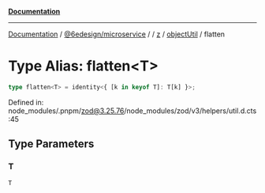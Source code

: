 [**Documentation**](../../../../../../../README.md)

***

[Documentation](../../../../../../../README.md) / [@6edesign/microservice](../../../../../README.md) / [](../../../../../README.md) / [z](../../../README.md) / [objectUtil](../README.md) / flatten

# Type Alias: flatten&lt;T&gt;

```ts
type flatten<T> = identity<{ [k in keyof T]: T[k] }>;
```

Defined in: node\_modules/.pnpm/zod@3.25.76/node\_modules/zod/v3/helpers/util.d.cts:45

## Type Parameters

### T

`T`
